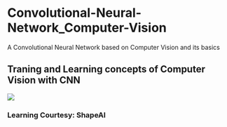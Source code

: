 # Convolutional-Neural-Network_Computer-Vision
A Convolutional Neural Network based on Computer Vision and its basics

## Traning and Learning concepts of Computer Vision with CNN 
<img src="https://github.com/DarinJoshua-dev/Convolutional-Neural-Network_Computer-Vision/blob/main/CNN-CV.png">

### Learning Courtesy: ShapeAI
